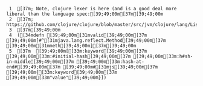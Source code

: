      1	[37m; Note, clojure lexer is here (and is a good deal more liberal than the language spec:[39;49;00m[37m[39;49;00m
     2	[37m; https://github.com/clojure/clojure/blob/master/src/jvm/clojure/lang/LispReader.java#L62[39;49;00m[37m[39;49;00m
     3	[37m[39;49;00m
     4	([34mdefn [39;49;00m[31mvalid[39;49;00m[37m [39;49;00m[#^[31mjava.lang.reflect.Method[39;49;00m[37m [39;49;00m[31mmeth[39;49;00m][37m[39;49;00m
     5	[37m  [39;49;00m[[33m:keyword[39;49;00m[37m [39;49;00m[33m:#initial-hash[39;49;00m[37m [39;49;00m[33m:h#sh-in-middle[39;49;00m[37m [39;49;00m[33m:hash-at-end#[39;49;00m[37m [39;49;00m#[31mjs[39;49;00m[37m [39;49;00m{[33m:keyword[39;49;00m[37m [39;49;00m[33m"value"[39;49;00m}])
